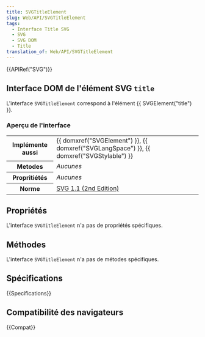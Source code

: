 ```yaml
---
title: SVGTitleElement
slug: Web/API/SVGTitleElement
tags:
  - Interface Title SVG
  - SVG
  - SVG DOM
  - Title
translation_of: Web/API/SVGTitleElement
---
```

{{APIRef("SVG")}}

## Interface DOM de l'élément SVG `title`

L'interface `SVGTitleElement` correspond à l'élément {{ SVGElement("title") }}.

### Aperçu de l'interface

<table class="standard-table">
  <tbody>
    <tr>
      <th scope="row">Implémente aussi</th>
      <td>
        {{ domxref("SVGElement") }},
        {{ domxref("SVGLangSpace") }},
        {{ domxref("SVGStylable") }}
      </td>
    </tr>
    <tr>
      <th scope="row">Metodes</th>
      <td><em>Aucunes</em></td>
    </tr>
    <tr>
      <th scope="row">Propritiétés</th>
      <td><em>Aucunes</em></td>
    </tr>
    <tr>
      <th scope="row">Norme</th>
      <td>
        <a
          href="http://www.w3.org/TR/SVG11/struct.html#InterfaceSVGTitleElement"
          >SVG 1.1 (2nd Edition)</a
        >
      </td>
    </tr>
  </tbody>
</table>

## Propriétés

L'interface `SVGTitleElement` n'a pas de propriétés spécifiques.

## Méthodes

L'interface `SVGTitleElement` n'a pas de métodes spécifiques.

## Spécifications

{{Specifications}}

## Compatibilité des navigateurs

{{Compat}}
